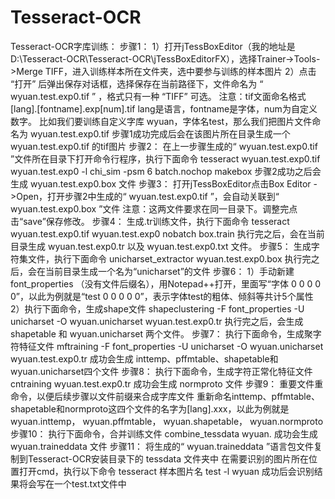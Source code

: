 # Tesseract-OCR
Tesseract-OCR字库训练：
步骤1：
1）打开jTessBoxEditor（我的地址是D:\Tesseract-OCR\Tesseract-OCR\jTessBoxEditorFX），选择Trainer->Tools->Merge TIFF，进入训练样本所在文件夹，选中要参与训练的样本图片
2）点击 “打开” 后弹出保存对话框，选择保存在当前路径下，文件命名为 “ wyuan.test.exp0.tif ” ，格式只有一种 “TIFF” 可选。
注意：tif文面命名格式[lang].[fontname].exp[num].tif
lang是语言，fontname是字体，num为自定义数字。
比如我们要训练自定义字库 wyuan，字体名test，那么我们把图片文件命名为 wyuan.test.exp0.tif
步骤1成功完成后会在该图片所在目录生成一个 wyuan.test.exp0.tif 的tif图片
步骤2：
在上一步骤生成的“ wyuan.test.exp0.tif ”文件所在目录下打开命令行程序，执行下面命令
tesseract wyuan.test.exp0.tif wyuan.test.exp0 -l chi_sim -psm 6 batch.nochop makebox
步骤2成功之后会生成 wyuan.test.exp0.box 文件
步骤3：
打开jTessBoxEditor点击Box Editor ->Open，打开步骤2中生成的“ wyuan.test.exp0.tif ”，会自动关联到“ wyuan.test.exp0.box ”文件
注意：这两文件要求在同一目录下。调整完点击“save”保存修改。
步骤4：
生成.tr训练文件，执行下面命令
tesseract wyuan.test.exp0.tif wyuan.test.exp0 nobatch box.train
执行完之后，会在当前目录生成 wyuan.test.exp0.tr 以及 wyuan.test.exp0.txt 文件。
步骤5：
生成字符集文件，执行下面命令
unicharset_extractor wyuan.test.exp0.box
执行完之后，会在当前目录生成一个名为“unicharset”的文件
步骤6：
1）手动新建 font_properties （没有文件后缀名），用Notepad++打开，里面写“字体 0 0 0 0 0”，以此为例就是“test 0 0 0 0 0”，表示字体test的粗体、倾斜等共计5个属性
2）执行下面命令，生成shape文件
shapeclustering -F font_properties -U unicharset -O wyuan.unicharset wyuan.test.exp0.tr
执行完之后，会生成 shapetable 和 wyuan.unicharset 两个文件。
步骤7：
执行下面命令，生成聚字符特征文件
mftraining -F font_properties -U unicharset -O wyuan.unicharset wyuan.test.exp0.tr
成功会生成 inttemp、pffmtable、shapetable和wyuan.unicharset四个文件
步骤8：
执行下面命令，生成字符正常化特征文件
cntraining wyuan.test.exp0.tr
成功会生成 normproto 文件
步骤9：
重要文件重命令，以便后续步骤以文件前缀来合成字库文件
重新命名inttemp、pffmtable、shapetable和normproto这四个文件的名字为[lang].xxx，以此为例就是 wyuan.inttemp， wyuan.pffmtable， wyuan.shapetable， wyuan.normproto
步骤10：
执行下面命令，合并训练文件
combine_tessdata wyuan.
成功会生成 wyuan.traineddata 文件
步骤11：
将生成的“ wyuan.traineddata ”语言包文件复制到Tesseract-OCR安装目录下的 tessdata 文件夹中
在需要识别的图片所在位置打开cmd，执行以下命令
tesseract 样本图片名 test -l wyuan
成功后会识别结果将会写在一个test.txt文件中
